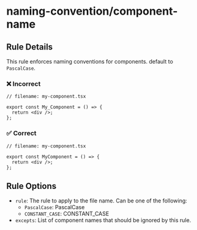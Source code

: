 # naming-convention/component-name

<!-- end auto-generated rule header -->

## Rule Details

This rule enforces naming conventions for components. default to `PascalCase`.

### ❌ Incorrect

```tsx
// filename: my-component.tsx

export const My_Component = () => {
  return <div />;
};
```

### ✅ Correct

```tsx
// filename: my-component.tsx

export const MyComponent = () => {
  return <div />;
};
```

## Rule Options

- `rule`: The rule to apply to the file name. Can be one of the following:
  - `PascalCase`: PascalCase
  - `CONSTANT_CASE`: CONSTANT_CASE
- `excepts`: List of component names that should be ignored by this rule.
